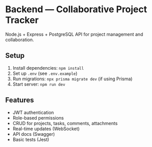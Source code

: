 # Backend — Collaborative Project Tracker

Node.js + Express + PostgreSQL API for project management and collaboration.

## Setup
1. Install dependencies: `npm install`
2. Set up `.env` (see `.env.example`)
3. Run migrations: `npx prisma migrate dev` (if using Prisma)
4. Start server: `npm run dev`

## Features
- JWT authentication
- Role-based permissions
- CRUD for projects, tasks, comments, attachments
- Real-time updates (WebSocket)
- API docs (Swagger)
- Basic tests (Jest)
